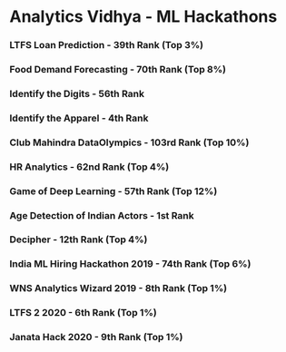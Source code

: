 # Analytics Vidhya - ML Hackathons

### LTFS Loan Prediction - 39th Rank (Top 3%)

### Food Demand Forecasting - 70th Rank (Top 8%)

### Identify the Digits - 56th Rank

### Identify the Apparel - 4th Rank

### Club Mahindra DataOlympics - 103rd Rank (Top 10%)

### HR Analytics - 62nd Rank (Top 4%)

### Game of Deep Learning - 57th Rank (Top 12%)

### Age Detection of Indian Actors - 1st Rank

### Decipher - 12th Rank (Top 4%)

### India ML Hiring Hackathon 2019 - 74th Rank (Top 6%)

### WNS Analytics Wizard 2019 - 8th Rank (Top 1%)

### LTFS 2 2020 - 6th Rank (Top 1%)

### Janata Hack 2020 - 9th Rank (Top 1%)


